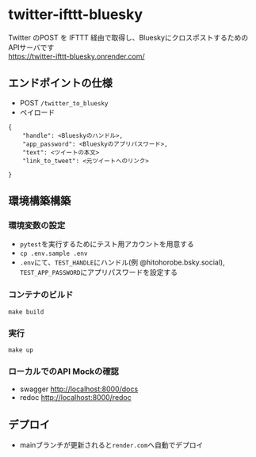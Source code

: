 # twitter-ifttt-bluesky
Twitter のPOST を IFTTT 経由で取得し、BlueskyにクロスポストするためのAPIサーバです  
https://twitter-ifttt-bluesky.onrender.com/

## エンドポイントの仕様
- POST `/twitter_to_bluesky`
- ペイロード
```
{
    "handle": <Blueskyのハンドル>,
    "app_password": <Blueskyのアプリパスワード>,
    "text": <ツイートの本文>
    "link_to_tweet": <元ツイートへのリンク>

}
```

## 環境構築構築
### 環境変数の設定
- `pytest`を実行するためにテスト用アカウントを用意する
- `cp .env.sample .env`
- `.env`にて、`TEST_HANDLE`にハンドル(例 @hitohorobe.bsky.social), `TEST_APP_PASSWORD`にアプリパスワードを設定する

### コンテナのビルド
`make build`

### 実行
`make up`

### ローカルでのAPI Mockの確認
- swagger [http://localhost:8000/docs](http://localhost:8000/docs)
- redoc [http://localhost:8000/redoc](http://localhost:8000/redoc)


## デプロイ
- mainブランチが更新されると`render.com`へ自動でデプロイ
